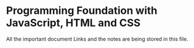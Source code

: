 # Programming Foundation with JavaScript, HTML and CSS
All the important document Links and the notes are being stored in this file.